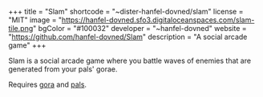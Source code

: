 +++
title = "Slam"
shortcode = "~dister-hanfel-dovned/slam"
license = "MIT"
image = "https://hanfel-dovned.sfo3.digitaloceanspaces.com/slam-tile.png"
bgColor = "#100032"
developer = "~hanfel-dovned"
website = "https://github.com/hanfel-dovned/Slam"
description = "A social arcade game"
+++

Slam is a social arcade game where you battle waves of enemies that are generated from your pals' gorae. 

Requires [gora](https://urbit.org/applications/~dalten/gora) and [pals](https://urbit.org/applications/~paldev/pals).
